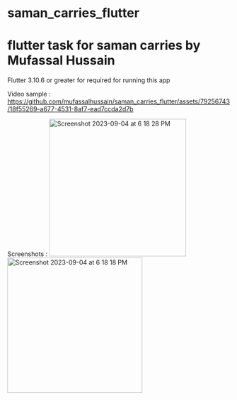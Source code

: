 # saman_carries_flutter

# flutter task for saman carries by Mufassal Hussain 

Flutter  3.10.6 or greater for required for running this app 
 
Video sample :
https://github.com/mufassalhussain/saman_carries_flutter/assets/79256743/18f55269-a677-4531-8af7-ead7ccda2d7b

Screenshots : 
<img width="310" alt="Screenshot 2023-09-04 at 6 18 28 PM" src="https://github.com/mufassalhussain/saman_carries_flutter/assets/79256743/65f2c057-556f-40c4-8c2b-84ba5b56d326">
<img width="305" alt="Screenshot 2023-09-04 at 6 18 18 PM" src="https://github.com/mufassalhussain/saman_carries_flutter/assets/79256743/df77f4e7-74f8-4705-bc6e-8c5d88dd3e73">





